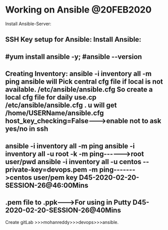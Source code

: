 Working on Ansible @20FEB2020
=============================================
Install Ansible-Server:

SSH Key setup for Ansible:
Install Ansible:
-------
#yum install ansible -y;
#ansible --version
-------
Creating Inventory:
ansible -i inventory all -m ping
ansible will Pick central cfg file if local is not available.  /etc/ansible/ansible.cfg
So create a local cfg file for daily use.cp /etc/ansible/ansible.cfg . 
u will get /home/USERName/ansible.cfg
host_key_checking=False--->enable not to ask yes/no in ssh
-------
ansible -i inventory all -m ping
ansible -i inventory all -u root -k -m ping------>root user/pwd
ansible -i inventory all -u centos --private-key=devops.pem -m ping------->centos user/pem key  D45-2020-02-20-SESSION-26@46:00Mins
-------
.pem file to .ppk--->For using in Putty D45-2020-02-20-SESSION-26@40Mins
---------
Create gitLab >>>mohanreddy>>>devops>>>ansible.
